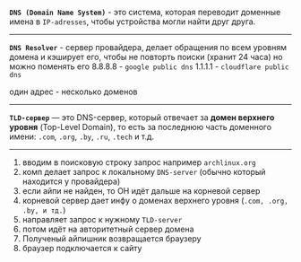 **`DNS (Domain Name System)`** - это система, которая переводит доменные имена в `IP-adresses`, чтобы устройства могли найти друг друга.

---

**`DNS Resolver`** - сервер провайдера, делает обращения по всем уровням домена и кэширует его, чтобы не повторть поиски (хранит 24 часа)
но можно поменять его
8.8.8.8 - `google public dns`
1.1.1.1 - `cloudflare public dns`

один адрес - несколько доменов

---

**`TLD-сервер`** — это DNS-сервер, который отвечает за **домен верхнего уровня** (Top-Level Domain), то есть за последнюю часть доменного имени: `.com`, `.org`, `.by`, `.ru`, `.tech` и т.д.

---

1. вводим в поисковую строку запрос например `archlinux.org`
2. комп делает запрос к локальному `DNS-server` (обычно который находится у провайдера)
3. если айпи не найден, то ОН идёт дальше на корневой сервер
4. корневой сервер дает инфу о доменах верхнего уровня (`.com, .org, .by, и тд.`)
5. направляет запрос к нужному `TLD-server`
6. потом идёт на авторитетный сервер домена
7. Полученый айпишник возвращается браузеру
8. браузер подключается к сайту